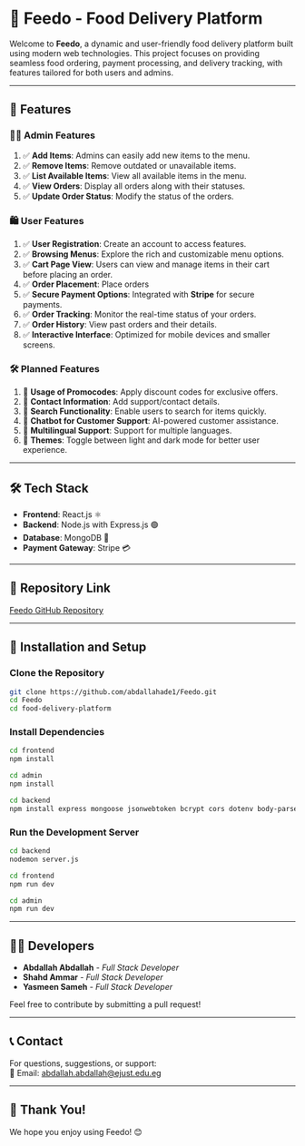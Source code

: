
# 🍔 Feedo - Food Delivery Platform

Welcome to **Feedo**, a dynamic and user-friendly food delivery platform built using modern web technologies. This project focuses on providing seamless food ordering, payment processing, and delivery tracking, with features tailored for both users and admins.

---

## 🚀 Features

### 🧑‍💻 **Admin Features**
1. ✅ **Add Items**: Admins can easily add new items to the menu.
2. ✅ **Remove Items**: Remove outdated or unavailable items.
3. ✅ **List Available Items**: View all available items in the menu.
4. ✅ **View Orders**: Display all orders along with their statuses.
5. ✅ **Update Order Status**: Modify the status of the orders.

### 🛍️ **User Features**
1. ✅ **User Registration**: Create an account to access features.
2. ✅ **Browsing Menus**: Explore the rich and customizable menu options.
3. ✅ **Cart Page View**: Users can view and manage items in their cart before placing an order.
4. ✅ **Order Placement**: Place orders 
5. ✅ **Secure Payment Options**: Integrated with **Stripe** for secure payments.
6. ✅ **Order Tracking**: Monitor the real-time status of your orders.
7. ✅ **Order History**: View past orders and their details.
8. ✅ **Interactive Interface**: Optimized for mobile devices and smaller screens.

### 🛠️ **Planned Features**
1. 🚧 **Usage of Promocodes**: Apply discount codes for exclusive offers.
2. 🚧 **Contact Information**: Add support/contact details.
3. 🚧 **Search Functionality**: Enable users to search for items quickly.
4. 🚧 **Chatbot for Customer Support**: AI-powered customer assistance.
5. 🚧 **Multilingual Support**: Support for multiple languages.
6. 🚧 **Themes**: Toggle between light and dark mode for better user experience.


---

## 🛠️ Tech Stack
- **Frontend**: React.js ⚛️
- **Backend**: Node.js with Express.js 🟢
- **Database**: MongoDB 🍃
- **Payment Gateway**: Stripe 💳

---

## 🔗 Repository Link
[Feedo GitHub Repository](https://github.com/abdallahade1/Feedo.git)

---

## 🎨 Installation and Setup

### Clone the Repository
```bash
git clone https://github.com/abdallahade1/Feedo.git
cd Feedo
cd food-delivery-platform
```

### Install Dependencies
```bash
cd frontend
npm install

cd admin
npm install

cd backend
npm install express mongoose jsonwebtoken bcrypt cors dotenv body-parser multer stripe validator nodemon
```

### Run the Development Server
```bash
cd backend
nodemon server.js

cd frontend
npm run dev

cd admin
npm run dev
```

---

## 👨‍💻 Developers
- **Abdallah Abdallah** - *Full Stack Developer*
- **Shahd Ammar** - *Full Stack Developer*
- **Yasmeen Sameh** - *Full Stack Developer*

Feel free to contribute by submitting a pull request!

---

## 📞 Contact
For questions, suggestions, or support:  
📧 Email: abdallah.abdallah@ejust.edu.eg




---

## 🎉 Thank You!
We hope you enjoy using Feedo! 😊

